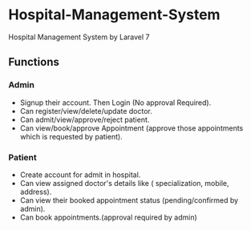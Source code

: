 # Hospital-Management-System
Hospital Management System by Laravel 7
## Functions
### Admin
- Signup their account. Then Login (No approval Required).
- Can register/view/delete/update doctor.
- Can admit/view/approve/reject patient.
- Can view/book/approve Appointment (approve those appointments which is requested by patient).

### Patient
- Create account for admit in hospital.
- Can view assigned doctor's details like ( specialization, mobile, address).
- Can view their booked appointment status (pending/confirmed by admin).
- Can book appointments.(approval required by admin)
